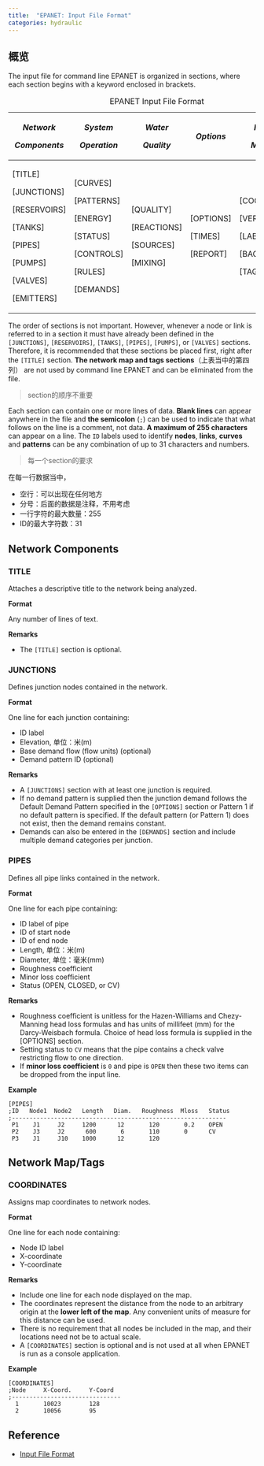 ```yaml
---
title:  "EPANET: Input File Format"
categories: hydraulic
---
```


## 概览

The input file for command line EPANET is organized in sections, where each section begins with a keyword enclosed in brackets.

<table>
    <caption>EPANET Input File Format</caption>
    <thead>
    <tr>
        <th>
            <p><em>Network</em></p>
            <p><em>Components</em></p>
        </th>
        <th>
            <p><em>System</em></p>
            <p><em>Operation</em></p>
        </th>
        <th>
            <p><em>Water</em></p>
            <p><em>Quality</em></p>
        </th>
        <th><em>Options</em></th>
        <th>
            <p><em>Network</em></p>
            <p><em>Map/Tags</em></p>
        </th>
    </tr>
    </thead>
    <tbody>
    <tr>
        <td>
            <p>[TITLE]</p>
            <p>[JUNCTIONS]</p>
            <p>[RESERVOIRS]</p>
            <p>[TANKS]</p>
            <p>[PIPES]</p>
            <p>[PUMPS]</p>
            <p>[VALVES]</p>
            <p>[EMITTERS]</p>
        </td>
        <td>
            <p>[CURVES]</p>
            <p>[PATTERNS]</p>
            <p>[ENERGY]</p>
            <p>[STATUS]</p>
            <p>[CONTROLS]</p>
            <p>[RULES]</p>
            <p>[DEMANDS]</p>
        </td>
        <td>
            <p>[QUALITY]</p>
            <p>[REACTIONS]</p>
            <p>[SOURCES]</p>
            <p>[MIXING]</p>
        </td>
        <td>
            <p>[OPTIONS]</p>
            <p>[TIMES]</p>
            <p>[REPORT]</p>
        </td>
        <td>
            <p>[COORDINATES]</p>
            <p>[VERTICES]</p>
            <p>[LABELS]</p>
            <p>[BACKDROP]</p>
            <p>[TAGS]</p>
        </td>
    </tr>
    </tbody>
</table>

The order of sections is not important.
However, whenever a node or link is referred to in a section
it must have already been defined in the `[JUNCTIONS]`, `[RESERVOIRS]`,
`[TANKS]`, `[PIPES]`, `[PUMPS]`, or `[VALVES]` sections.
Therefore, it is recommended that these sections be placed first,
right after the `[TITLE]` section.
**The network map and tags sections**（上表当中的第四列） are not used by command line EPANET
and can be eliminated from the file.

> section的顺序不重要

Each section can contain one or more lines of data.
**Blank lines** can appear anywhere in the file and 
**the semicolon** (`;`) can be used to indicate that what follows on the line is a comment, not data.
**A maximum of 255 characters** can appear on a line.
The `ID` labels used to identify **nodes**, **links**, **curves** and **patterns**
can be any combination of up to 31 characters and numbers.

> 每一个section的要求

在每一行数据当中，

- 空行：可以出现在任何地方
- 分号：后面的数据是注释，不用考虑
- 一行字符的最大数量：255
- ID的最大字符数：31

## Network Components

### TITLE

Attaches a descriptive title to the network being analyzed.

**Format**

Any number of lines of text.

**Remarks**

- The `[TITLE]` section is optional.

### JUNCTIONS

Defines junction nodes contained in the network.

**Format**

One line for each junction containing:

- ID label
- Elevation, 单位：米(m)
- Base demand flow (flow units) (optional)
- Demand pattern ID (optional)

**Remarks**

- A `[JUNCTIONS]` section with at least one junction is required.
- If no demand pattern is supplied then the junction demand follows the Default Demand Pattern specified in the `[OPTIONS]` section or Pattern 1 if no default pattern is specified.
  If the default pattern (or Pattern 1) does not exist, then the demand remains constant.
- Demands can also be entered in the `[DEMANDS]` section and include multiple demand categories per junction.

### PIPES

Defines all pipe links contained in the network.

**Format**

One line for each pipe containing:

- ID label of pipe
- ID of start node
- ID of end node
- Length, 单位：米(m)
- Diameter, 单位：毫米(mm)
- Roughness coefficient
- Minor loss coefficient
- Status (OPEN, CLOSED, or CV)

**Remarks**

- Roughness coefficient is unitless for the Hazen-Williams and Chezy-Manning head loss formulas and has units of millifeet (mm) for the Darcy-Weisbach formula. Choice of head loss formula is supplied in the [OPTIONS] section.
- Setting status to `CV` means that the pipe contains a check valve restricting flow to one direction.
- If **minor loss coefficient** is `0` and pipe is `OPEN` then these two items can be dropped from the input line.

**Example**

```text
[PIPES]
;ID   Node1  Node2   Length   Diam.   Roughness  Mloss   Status
;-------------------------------------------------------------
 P1    J1     J2     1200      12       120       0.2    OPEN
 P2    J3     J2      600       6       110       0      CV
 P3    J1     J10    1000      12       120
```

## Network Map/Tags

### COORDINATES

Assigns map coordinates to network nodes.

**Format**

One line for each node containing:

- Node ID label
- X-coordinate
- Y-coordinate

**Remarks**

- Include one line for each node displayed on the map.
- The coordinates represent the distance from the node to an arbitrary origin at the **lower left of the map**.
  Any convenient units of measure for this distance can be used.
- There is no requirement that all nodes be included in the map, and their locations need not be to actual scale.
- A `[COORDINATES]` section is optional and is not used at all when EPANET is run as a console application.

**Example**

```text
[COORDINATES]
;Node     X-Coord.     Y-Coord
;-------------------------------
  1       10023        128
  2       10056        95
```

## Reference

- [Input File Format](https://epanet22.readthedocs.io/en/latest/back_matter.html#input-file-format)

